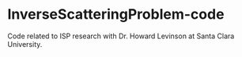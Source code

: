 # InverseScatteringProblem-code
Code related to ISP research with Dr. Howard Levinson at Santa Clara University.
